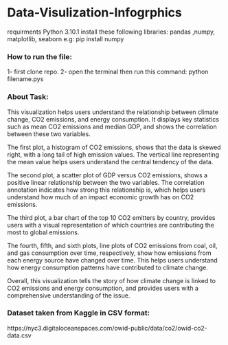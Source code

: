 # Data-Visulization-Infogrphics
requirments Python 3.10.1
install these following libraries:
pandas ,numpy, matplotlib, seaborn 
e.g: pip install numpy

<h3> How to run the file: </h3>
1- first clone repo.
2- open the terminal then run this command:  python filename.pys

<h3>About Task:</h3>
This visualization helps users understand the relationship between climate change, CO2 emissions, and energy consumption. It displays key statistics such as mean CO2 emissions and median GDP, and shows the correlation between these two variables.

The first plot, a histogram of CO2 emissions, shows that the data is skewed right, with a long tail of high emission values. The vertical line representing the mean value helps users understand the central tendency of the data.

The second plot, a scatter plot of GDP versus CO2 emissions, shows a positive linear relationship between the two variables. The correlation annotation indicates how strong this relationship is, which helps users understand how much of an impact economic growth has on CO2 emissions.

The third plot, a bar chart of the top 10 CO2 emitters by country, provides users with a visual representation of which countries are contributing the most to global emissions.

The fourth, fifth, and sixth plots, line plots of CO2 emissions from coal, oil, and gas consumption over time, respectively, show how emissions from each energy source have changed over time. This helps users understand how energy consumption patterns have contributed to climate change.

Overall, this visualization tells the story of how climate change is linked to CO2 emissions and energy consumption, and provides users with a comprehensive understanding of the issue.

<h3>Dataset taken from Kaggle in CSV format:</h3>
https://nyc3.digitaloceanspaces.com/owid-public/data/co2/owid-co2-data.csv
